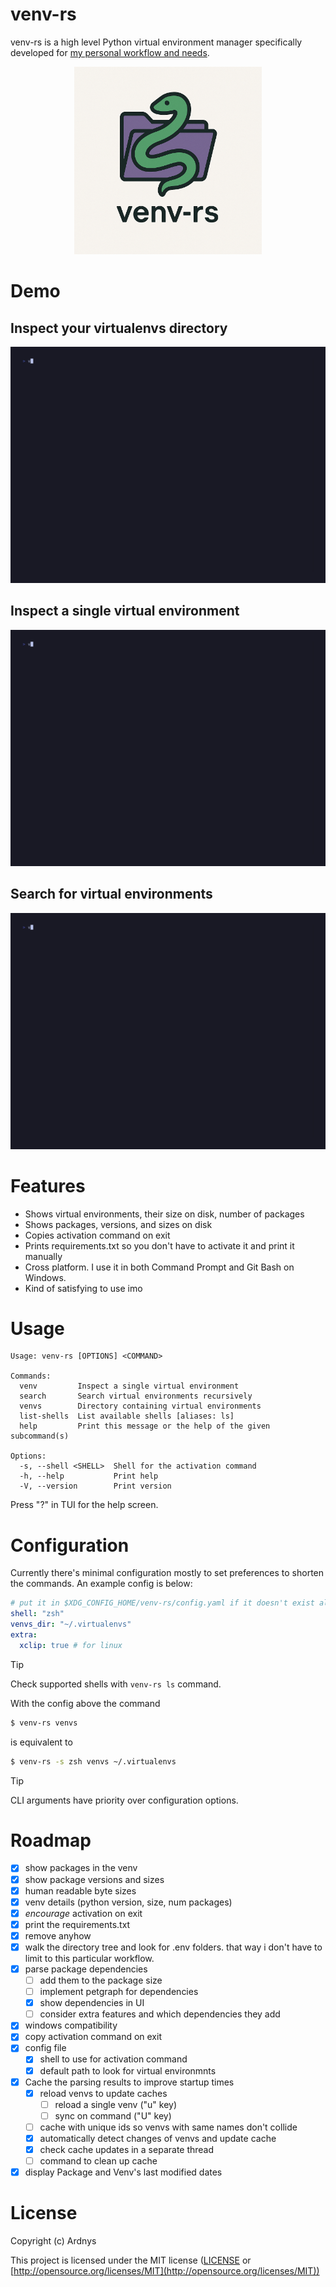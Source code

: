 # venv-rs

venv-rs is a high level Python virtual environment manager specifically developed for [my personal workflow and needs](https://ardnys.github.io/projects/venv-manager/).
<div align="center">
  <img src="https://github.com/Ardnys/venv-rs/blob/main/images/venv_rs_logo.png" width=300 height=300 />
</div>

# Demo
## Inspect your virtualenvs directory
<img src="https://github.com/Ardnys/venv-rs/blob/main/images/venvs_demo.gif" />

## Inspect a single virtual environment
<img src="https://github.com/Ardnys/venv-rs/blob/main/images/venv_demo.gif" />

## Search for virtual environments
<img src="https://github.com/Ardnys/venv-rs/blob/main/images/search_demo.gif" />

# Features
- Shows virtual environments, their size on disk, number of packages
- Shows packages, versions, and sizes on disk
- Copies activation command on exit
- Prints requirements.txt so you don't have to activate it and print it manually
- Cross platform. I use it in both Command Prompt and Git Bash on Windows.
- Kind of satisfying to use imo

# Usage
```
Usage: venv-rs [OPTIONS] <COMMAND>

Commands:
  venv         Inspect a single virtual environment
  search       Search virtual environments recursively
  venvs        Directory containing virtual environments
  list-shells  List available shells [aliases: ls]
  help         Print this message or the help of the given subcommand(s)

Options:
  -s, --shell <SHELL>  Shell for the activation command
  -h, --help           Print help
  -V, --version        Print version
```
Press "?" in TUI for the help screen.

# Configuration
Currently there's minimal configuration mostly to set preferences to shorten the commands. An example config is below:
```yaml
# put it in $XDG_CONFIG_HOME/venv-rs/config.yaml if it doesn't exist already
shell: "zsh" 
venvs_dir: "~/.virtualenvs"
extra:
  xclip: true # for linux
```
> [!Tip]
Check supported shells with `venv-rs ls` command.


With the config above the command
```bash
$ venv-rs venvs
```
is equivalent to
```bash
$ venv-rs -s zsh venvs ~/.virtualenvs
```
> [!Tip]
CLI arguments have priority over configuration options.

# Roadmap
- [x] show packages in the venv
- [x] show package versions and sizes
- [x] human readable byte sizes
- [x] venv details (python version, size, num packages)
- [x] _encourage_ activation on exit
- [x] print the requirements.txt
- [x] remove anyhow
- [x] walk the directory tree and look for .env folders. that way i don't have to limit to this particular workflow.
- [x] parse package dependencies
  - [ ] add them to the package size
  - [ ] implement petgraph for dependencies
  - [x] show dependencies in UI
  - [ ] consider extra features and which dependencies they add
- [x] windows compatibility
- [x] copy activation command on exit
- [x] config file
  - [x] shell to use for activation command
  - [x] default path to look for virtual environmnts
- [x] Cache the parsing results to improve startup times
  - [x] reload venvs to update caches
    - [ ] reload a single venv ("u" key)
    - [ ] sync on command ("U" key)
  - [ ] cache with unique ids so venvs with same names don't collide
  - [x] automatically detect changes of venvs and update cache
  - [x] check cache updates in a separate thread
  - [ ] command to clean up cache
- [x] display Package and Venv's last modified dates

# License

Copyright (c) Ardnys

This project is licensed under the MIT license ([LICENSE][LICENSE] or [http://opensource.org/licenses/MIT](http://opensource.org/licenses/MIT))

[Ratatui]: https://ratatui.rs
[LICENSE]: ./LICENSE
